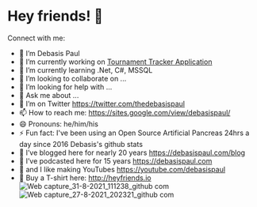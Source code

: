 <h1>Hey friends! 👋</h1> Connect with me:

- 🔭 I’m Debasis Paul
- 🔭 I’m currently working on <a href="https://github.com/DebasisPaul/TimCoreyTournamentTracker">Tournament Tracker Application</a>
- 🌱 I’m currently learning .Net, C#, MSSQL
- 👯 I’m looking to collaborate on ...
- 🤔 I’m looking for help with ...
- 💬 Ask me about ...
- 🤔 I’m on Twitter https://twitter.com/thedebasispaul
- 📫 How to reach me: https://sites.google.com/view/debasispaul/
- 😄 Pronouns: he/him/his
- ⚡ Fun fact: I've been using an Open Source Artificial Pancreas 24hrs a day since 2016 Debasis's github stats
- 🌱 I’ve blogged here for nearly 20 years https://debasispaul.com/blog
- 👯 I’ve podcasted here for 15 years https://debasispaul.com
- 💬 and I like making YouTubes https://youtube.com/debasispaul
- 👕 Buy a T-shirt here: http://heyfriends.io
  ![Web capture_31-8-2021_111238_github com](https://user-images.githubusercontent.com/8848622/131446196-5e62f201-a2fe-4636-a57d-35675cd6b944.jpeg)
  ![Web capture_27-8-2021_202321_github com](https://user-images.githubusercontent.com/8848622/131142632-16b56002-dd26-468c-ae87-0eae568597d9.jpeg)


